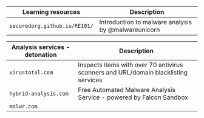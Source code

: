 


| Learning resources               | Description                                                                             |
|----------------------------------|-----------------------------------------------------------------------------------------|
|`securedorg.github.io/RE101/`     | Introduction to malware analysis by @malwareunicorn                                     |





| Analysis services - detonation   | Description                                                                             |
|----------------------------------|-----------------------------------------------------------------------------------------|
|`virustotal.com`                  |  Inspects items with over 70 antivirus scanners and URL/domain blacklisting services    |
|`hybrid-analysis.com`             |  Free Automated Malware Analysis Service - powered by Falcon Sandbox                    |
|`malwr.com`                       |                                                                                         |

